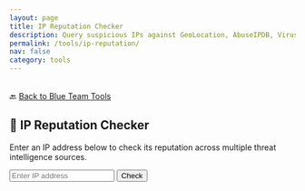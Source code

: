 ```yaml
---
layout: page
title: IP Reputation Checker
description: Query suspicious IPs against GeoLocation, AbuseIPDB, VirusTotal, and GreyNoise.
permalink: /tools/ip-reputation/
nav: false
category: tools
---
```


<p style="margin-top: 2rem;">
  🔙 <a href="/blue-team/">Back to Blue Team Tools</a>
</p>

<div class="container my-4">
  <div class="text-center mb-4">
    <h2>📡 IP Reputation Checker</h2>
    <p>Enter an IP address below to check its reputation across multiple threat intelligence sources.</p>
  </div>

  <form id="iplookup-form" class="mb-3">
    <div class="input-group">
      <input type="text" id="ip-input" class="form-control" placeholder="Enter IP address">
      <button class="btn btn-primary" type="submit">Check</button>
    </div>
  </form>

  <div id="iplookup-results"></div>
</div>

<!-- 🔻 THIS SCRIPT GOES HERE -->
<script>
document.getElementById('iplookup-form').addEventListener('submit', function(e) {
  e.preventDefault();
  const ip = document.getElementById('ip-input').value;
  const resultsDiv = document.getElementById('iplookup-results');
  resultsDiv.innerHTML = `
    <div class="text-center my-3">
      <div class="spinner-border text-primary" role="status">
        <span class="visually-hidden">Loading...</span>
      </div>
    </div>
  `;

  fetch(`https://ip-reputation.onrender.com/iplookup?ip=${ip}`)
    .then(res => res.json())
    .then(data => {
      let abuseScore = data.abuseipdb.abuseConfidenceScore;
      let abuseBadge = '<span class="badge bg-success">🟢 Clean</span>';
      if (abuseScore >= 70) {
        abuseBadge = '<span class="badge bg-danger">🔴 High Risk</span>';
      } else if (abuseScore >= 20) {
        abuseBadge = '<span class="badge bg-warning text-dark">🟡 Suspicious</span>';
      }

      const geo = data.ipinfo;
      const geoCard = `
        <div class="card mb-3">
          <div class="card-header">IP Geolocation</div>
          <div class="card-body">
            <p>Country: ${geo.country || 'N/A'}</p>
            <p>Region: ${geo.region || 'N/A'}</p>
            <p>City: ${geo.city || 'N/A'}</p>
            <p>ISP/Org: ${geo.org || 'N/A'}</p>
          </div>
        </div>
      `;

      const output = `
        <h5>Results for ${ip}</h5>

        ${geoCard}

        <div class="card mb-3">
          <div class="card-header">AbuseIPDB</div>
          <div class="card-body">
            <p>Confidence Score: ${abuseScore} ${abuseBadge}</p>
            <p>Total Reports: ${data.abuseipdb.totalReports}</p>
            <p>ISP: ${data.abuseipdb.isp}</p>
            <p>Country: ${data.abuseipdb.countryCode}</p>
          </div>
        </div>

        <div class="card mb-3">
          <div class="card-header">GreyNoise</div>
          <div class="card-body">
            <p>Classification: <span class="badge bg-info">${data.greynoise.classification}</span></p>
            <p>Name: ${data.greynoise.name}</p>
            <p><a href="${data.greynoise.link}" target="_blank">GreyNoise Link 🔗</a></p>
          </div>
        </div>

        <div class="card mb-3">
          <div class="card-header">VirusTotal</div>
          <div class="card-body">
            <p>ASN Owner: ${data.virustotal.as_owner}</p>
            <p>Country: ${data.virustotal.country}</p>
            <p>Malicious Reports: ${data.virustotal.last_analysis_stats.malicious}</p>
          </div>
        </div>
      `;
      resultsDiv.innerHTML = output;
    })
    .catch(err => {
      resultsDiv.innerHTML = `<div class="alert alert-danger">❌ Error fetching IP data: ${err.message}</div>`;
    });
});
</script>

